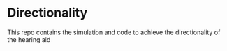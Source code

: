 # Directionality
This repo contains the simulation and code to achieve the directionality of the hearing aid
